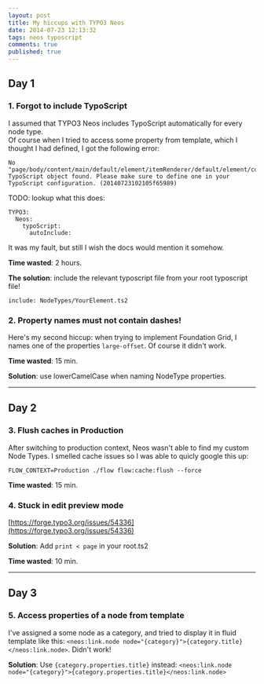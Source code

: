 ```yaml
---
layout: post
title: My hiccups with TYPO3 Neos
date: 2014-07-23 12:13:32
tags: neos typoscript
comments: true
published: true
---
```


## Day 1
### 1. Forgot to include TypoScript

I assumed that TYPO3 Neos includes TypoScript automatically for every node type.  
Of course when I tried to access some property from template, which I thought I had defined, I got the following  error:

```
No "page/body/content/main/default/element/itemRenderer/default/element/column0" TypoScript object found. Please make sure to define one in your TypoScript configuration. (20140723102105f65989)
```

TODO: lookup what this does:

```
TYPO3:
  Neos:
    typoScript:
      autoInclude:
```

It was my fault, but still I wish the docs would mention it somehow.

**Time wasted**: 2 hours.

**The solution**: include the relevant typoscript file from your root typoscript file!

```
include: NodeTypes/YourElement.ts2
```


### 2. Property names must not contain dashes!

Here's my second hiccup: when trying to implement Foundation Grid, I names one of the properties `large-offset`. Of course it didn't work. 

**Time wasted**: 15 min.

**Solution**: use lowerCamelCase when naming NodeType properties.

---------

## Day 2

### 3. Flush caches in Production

After switching to production context, Neos wasn't able to find my custom Node Types. I smelled cache issues so I was able to quicly google this up:

`FLOW_CONTEXT=Production ./flow flow:cache:flush --force`

**Time wasted**: 15 min.


### 4. Stuck in edit preview mode

[https://forge.typo3.org/issues/54336](https://forge.typo3.org/issues/54336)

**Solution**: Add `print < page` in your root.ts2

**Time wasted**: 10 min.

-----

## Day 3

### 5. Access properties of a node from template

I've assigned a some node as a category, and tried to display it in fluid template like this: `<neos:link.node node="{category}">{category.title}</neos:link.node>`. Didn't work!

**Solution**: Use `{category.properties.title}` instead: `<neos:link.node node="{category}">{category.properties.title}</neos:link.node>`


